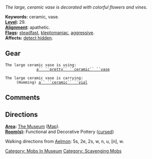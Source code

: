 *The large, ceramic vase is decorated with colorful flowers and vines.*

**Keywords:** ceramic, vase.  
**[Level](Level.md "wikilink"):** 29.  
**[Alignment](Alignment.md "wikilink"):** apathetic.  
**[Flags](:Category:_Mob_Types.md "wikilink"):**
[steadfast](Sentinel_Mobs.md "wikilink"),
[kleptomaniac](:Category:_Scavenging_Mobs.md "wikilink"),
[aggressive](Aggressive_Mobs.md "wikilink").  
**Affects:** [detect hidden](Detect_Hidden.md "wikilink").  

## Gear

`The large ceramic vase is using:`  
<held>`              `[`a`` ``pretty`` ``ceramic`` ``vase`](Pretty_Ceramic_Vase.md "wikilink")

`The large ceramic vase is carrying:`  
`     (Humming) `[`a`` ``ceramic`` ``vial`](Ceramic_Vial.md "wikilink")

## Comments

## Directions

**[Area](:Category:_Areas.md "wikilink"):** [The
Museum](:Category:_Museum.md "wikilink")
([Map](Museum_Map.md "wikilink")).  
**[Room(s)](:Category:_Rooms.md "wikilink"):** Functional and Decorative
Pottery ([cursed](Cursed_Rooms.md "wikilink"))

Walking directions from [Aelmon](Aelmon "wikilink"): 5s, 2e, 2s, w, n,
u, \[n\], w.

[Category: Mobs In Museum](Category:_Mobs_In_Museum "wikilink")
[Category: Scavenging Mobs](Category:_Scavenging_Mobs "wikilink")
